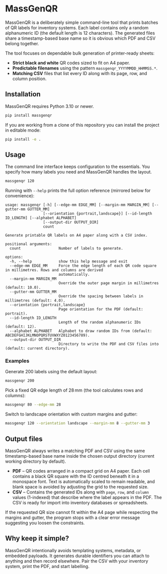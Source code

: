 # MassGenQR

MassGenQR is a deliberately simple command-line tool that prints batches of QR
labels for inventory systems. Each label contains only a random alphanumeric ID
(the default length is 12 characters). The generated files share a
timestamp-based base name so it is obvious which PDF and CSV belong together.

The tool focuses on dependable bulk generation of printer-ready sheets:

* **Strict black and white** QR codes sized to fit on A4 paper.
* **Predictable filenames** using the pattern `massgenqr_YYYYMMDD_HHMMSS.*`.
* **Matching CSV** files that list every ID along with its page, row, and
  column position.

## Installation

MassGenQR requires Python 3.10 or newer.

```bash
pip install massgenqr
```

If you are working from a clone of this repository you can install the project
in editable mode:

```bash
pip install -e .
```

## Usage

The command line interface keeps configuration to the essentials. You specify
how many labels you need and MassGenQR handles the layout.

```bash
massgenqr 120
```

Running with `--help` prints the full option reference (mirrored below for
convenience):

```
usage: massgenqr [-h] [--edge-mm EDGE_MM] [--margin-mm MARGIN_MM] [--gutter-mm GUTTER_MM]
                 [--orientation {portrait,landscape}] [--id-length ID_LENGTH] [--alphabet ALPHABET]
                 [--output-dir OUTPUT_DIR]
                 count

Generate printable QR labels on A4 paper along with a CSV index.

positional arguments:
  count                 Number of labels to generate.

options:
  -h, --help            show this help message and exit
  --edge-mm EDGE_MM     Force the edge length of each QR code square in millimetres. Rows and columns are derived
                        automatically.
  --margin-mm MARGIN_MM
                        Override the outer page margin in millimetres (default: 10.0).
  --gutter-mm GUTTER_MM
                        Override the spacing between labels in millimetres (default: 4.0).
  --orientation {portrait,landscape}
                        Page orientation for the PDF (default: portrait).
  --id-length ID_LENGTH
                        Length of the random alphanumeric IDs (default: 12).
  --alphabet ALPHABET   Alphabet to draw random IDs from (default: ABCDEFGHIJKLMNOPQRSTUVWXYZ0123456789).
  --output-dir OUTPUT_DIR
                        Directory to write the PDF and CSV files into (default: current directory).
```

### Examples

Generate 200 labels using the default layout:

```bash
massgenqr 200
```

Pick a fixed QR edge length of 28 mm (the tool calculates rows and columns):

```bash
massgenqr 80 --edge-mm 28
```

Switch to landscape orientation with custom margins and gutter:

```bash
massgenqr 120 --orientation landscape --margin-mm 8 --gutter-mm 3
```

## Output files

MassGenQR always writes a matching PDF and CSV using the same timestamp-based
base name inside the chosen output directory (current working directory by
default).

* **PDF** – QR codes arranged in a compact grid on A4 paper. Each cell contains
  a black QR square with the ID centred beneath it in a monospace font. Text is
  automatically scaled to remain readable, and blank space is avoided by
  adjusting the grid to the requested size.
* **CSV** – Contains the generated IDs along with `page`, `row`, and `column`
  values (1-indexed) that describe where the label appears in the PDF. The CSV
  is ready for import into inventory databases or spreadsheets.

If the requested QR size cannot fit within the A4 page while respecting the
margins and gutter, the program stops with a clear error message suggesting you
loosen the constraints.

## Why keep it simple?

MassGenQR intentionally avoids templating systems, metadata, or embedded
payloads. It generates durable identifiers you can attach to anything and then
record elsewhere. Pair the CSV with your inventory system, print the PDF, and
start labelling.
